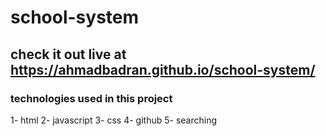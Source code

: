 # school-system
## check it out live at https://ahmadbadran.github.io/school-system/

### technologies used in this project
1- html
2- javascript
3- css
4- github
5- searching